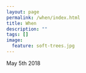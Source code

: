 ```yaml
---
layout: page
permalink: /when/index.html
title: When
description: ""
tags: []
image:
  feature: soft-trees.jpg
---
```


May 5th 2018

